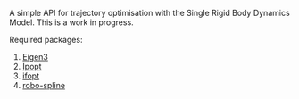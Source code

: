 A simple API for trajectory optimisation with the Single Rigid Body Dynamics Model. This is a work in progress.

Required packages:
1. [Eigen3](http://eigen.tuxfamily.org/index.php?title=Main_Page#Download)
2. [Ipopt](https://coin-or.github.io/Ipopt/INSTALL.html)
3. [ifopt](https://github.com/ethz-adrl/ifopt?tab=readme-ov-file#install)
4. [robo-spline](https://github.com/itsikelis/robo-spline)

